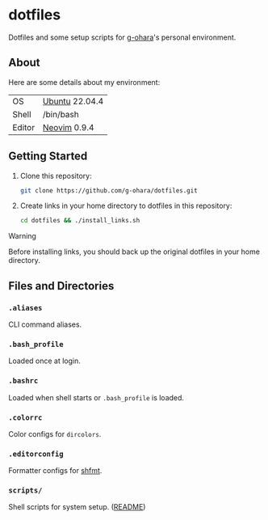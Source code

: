 # dotfiles

Dotfiles and some setup scripts for [g-ohara](https://github.com/g-ohara)'s personal environment.

## About

Here are some details about my environment:

|  |  |
|--|--|
| OS | [Ubuntu](https://ubuntu.com/) 22.04.4 |
| Shell | /bin/bash |
| Editor | [Neovim](https://neovim.io/) 0.9.4 |

## Getting Started

1. Clone this repository:
   ```sh
   git clone https://github.com/g-ohara/dotfiles.git
   ```
1. Create links in your home directory to dotfiles in this repository:
   ```sh
   cd dotfiles && ./install_links.sh
   ```
> [!WARNING]
> Before installing links, you should back up the original dotfiles in your home directory.

## Files and Directories

### `.aliases`

CLI command aliases.

### `.bash_profile`

Loaded once at login.

### `.bashrc`

Loaded when shell starts or `.bash_profile` is loaded.

### `.colorrc`

Color configs for `dircolors`.

### `.editorconfig`

Formatter configs for [shfmt](https://github.com/mvdan/sh#shfmt).

### `scripts/`

Shell scripts for system setup. ([README](./scripts/README.md))
